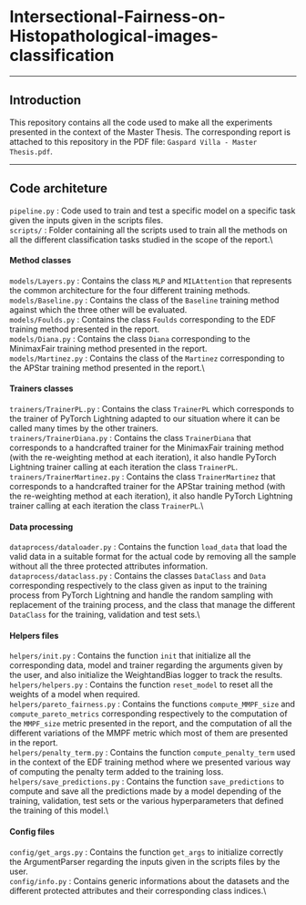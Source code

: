 # Intersectional-Fairness-on-Histopathological-images-classification

***
## Introduction

This repository contains all the code used to make all the experiments presented in the context of the Master Thesis. The corresponding report is attached to this repository in the PDF file: `Gaspard Villa - Master Thesis.pdf`. 

***
## Code architeture

`pipeline.py` : Code used to train and test a specific model on a specific task given the inputs given in the scripts files. \
`scripts/` : Folder containing all the scripts used to train all the methods on all the different classification tasks studied in the scope of the report.\

#### Method classes
`models/Layers.py` : Contains the class `MLP` and `MILAttention` that represents the common architecture for the four different training methods. \
`models/Baseline.py` : Contains the class of the `Baseline` training method against which the three other will be evaluated.\
`models/Foulds.py` : Contains the class `Foulds` corresponding to the EDF training method presented in the report.\
`models/Diana.py` : Contains the class `Diana` corresponding to the MinimaxFair training method presented in the report.\
`models/Martinez.py` : Contains the class of the `Martinez` corresponding to the APStar training method presented in the report.\

#### Trainers classes
`trainers/TrainerPL.py` : Contains the class `TrainerPL` which corresponds to the trainer of PyTorch Lightning adapted to our situation where it can be called many times by the other trainers.\
`trainers/TrainerDiana.py` : Contains the class `TrainerDiana` that corresponds to a handcrafted trainer for the MinimaxFair training method (with the re-weighting method at each iteration), it also handle PyTorch Lightning trainer calling at each iteration the class `TrainerPL`.\
`trainers/TrainerMartinez.py` : Contains the class `TrainerMartinez` that corresponds to a handcrafted trainer for the APStar training method (with the re-weighting method at each iteration), it also handle PyTorch Lightning trainer calling at each iteration the class `TrainerPL`.\

#### Data processing
`dataprocess/dataloader.py` : Contains the function `load_data` that load the valid data in a suitable format for the actual code by removing all the sample without all the three protected attributes information.\
`dataprocess/dataclass.py` : Contains the classes `DataClass` and `Data` corresponding respectively to the class given as input to the training process from PyTorch Lightning and handle the random sampling with replacement of the training process, and the class that manage the different `DataClass` for the training, validation and test sets.\

#### Helpers files
`helpers/init.py` : Contains the function `init` that initialize all the corresponding data, model and trainer regarding the arguments given by the user, and also initialize the WeightandBias logger to track the results.\
`helpers/helpers.py` : Contains the function `reset_model` to reset all the weights of a model when required.\
`helpers/pareto_fairness.py` : Contains the functions `compute_MMPF_size` and `compute_pareto_metrics` corresponding respectively to the computation of the `MMPF_size` metric presented in the report, and the computation of all the different variations of the MMPF metric which most of them are presented in the report.\
`helpers/penalty_term.py` : Contains the function `compute_penalty_term` used in the context of the EDF training method where we presented various way of computing the penalty term added to the training loss.\
`helpers/save_predictions.py` : Contains the function `save_predictions` to compute and save all the predictions made by a model depending of the training, validation, test sets or the various hyperparameters that defined the training of this model.\

#### Config files
`config/get_args.py` : Contains the function `get_args` to initialize correctly the ArgumentParser regarding the inputs given in the scripts files by the user.\
`config/info.py` : Contains generic informations about the datasets and the different protected attributes and their corresponding class indices.\


